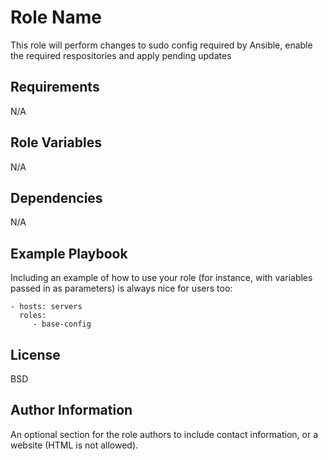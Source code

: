 Role Name
=========

This role will perform changes to sudo config required by Ansible, enable the required respositories and apply pending updates

Requirements
------------

N/A

Role Variables
--------------

N/A


Dependencies
------------

N/A

Example Playbook
----------------

Including an example of how to use your role (for instance, with variables passed in as parameters) is always nice for users too:

    - hosts: servers
      roles:
         - base-config

License
-------

BSD

Author Information
------------------

An optional section for the role authors to include contact information, or a website (HTML is not allowed).
